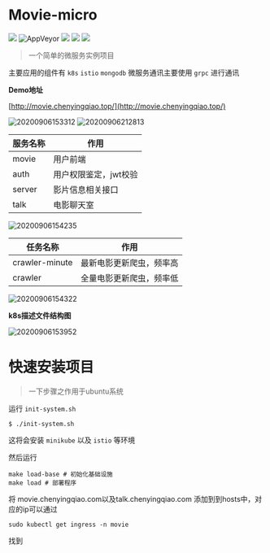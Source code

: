 # Movie-micro

![](https://img.shields.io/badge/License-MIT-orange)
![AppVeyor](https://img.shields.io/badge/Docker-32M-yellowgreen)
![](https://img.shields.io/badge/Istio-1.6.5-red)
![](https://img.shields.io/badge/K8s-v1.18.3-yellowgreen)
![](https://img.shields.io/badge/minikube-v1.12.2-orange)

> 一个简单的微服务实例项目

主要应用的组件有 `k8s` `istio` `mongodb`
微服务通讯主要使用 `grpc` 进行通讯

**Demo地址**

[http://movie.chenyingqiao.top/](http://movie.chenyingqiao.top/)

![20200906153312](http://img.chenyingqiao.top/blog/20200906153312.png)
![20200906212813](http://img.chenyingqiao.top/blog/20200906212813.png)

|  服务名称 |  作用 |
|---|---|
| movie  |  用户前端 |
| auth  |  用户权限鉴定，jwt校验 |
| server  |  影片信息相关接口 |
| talk  |  电影聊天室 |

![20200906154235](http://img.chenyingqiao.top/blog/20200906154235.png)

|  任务名称 |  作用 |
|---|---|
| crawler-minute  |  最新电影更新爬虫，频率高 |
| crawler  |  全量电影更新爬虫，频率低 |


![20200906154322](http://img.chenyingqiao.top/blog/20200906154322.png)

**k8s描述文件结构图**

![20200906153952](http://img.chenyingqiao.top/blog/20200906153952.png)

# 快速安装项目

> 一下步骤之作用于ubuntu系统

运行 `init-system.sh`

```shell
$ ./init-system.sh
```

这将会安装 `minikube` 以及 `istio` 等环境

然后运行 
```shell
make load-base # 初始化基础设施
make load # 部署程序
```

将 movie.chenyingqiao.com以及talk.chenyingqiao.com 添加到到hosts中，对应的ip可以通过

```shell
sudo kubectl get ingress -n movie
```

找到